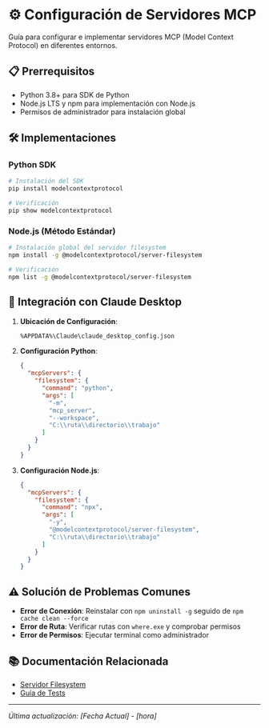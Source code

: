 # ⚙️ Configuración de Servidores MCP

Guía para configurar e implementar servidores MCP (Model Context Protocol) en diferentes entornos.

## 📋 Prerrequisitos

- Python 3.8+ para SDK de Python
- Node.js LTS y npm para implementación con Node.js
- Permisos de administrador para instalación global

## 🛠️ Implementaciones

### Python SDK

```bash
# Instalación del SDK
pip install modelcontextprotocol

# Verificación
pip show modelcontextprotocol
```

### Node.js (Método Estándar)

```bash
# Instalación global del servidor filesystem
npm install -g @modelcontextprotocol/server-filesystem

# Verificación
npm list -g @modelcontextprotocol/server-filesystem
```

## 🔌 Integración con Claude Desktop

1. **Ubicación de Configuración**:
   ```bash
   %APPDATA%\Claude\claude_desktop_config.json
   ```

2. **Configuración Python**:
   ```json
   {
     "mcpServers": {
       "filesystem": {
         "command": "python",
         "args": [
           "-m",
           "mcp_server",
           "--workspace",
           "C:\\ruta\\directorio\\trabajo"
         ]
       }
     }
   }
   ```

3. **Configuración Node.js**:
   ```json
   {
     "mcpServers": {
       "filesystem": {
         "command": "npx",
         "args": [
           "-y",
           "@modelcontextprotocol/server-filesystem",
           "C:\\ruta\\directorio\\trabajo"
         ]
       }
     }
   }
   ```

## ⚠️ Solución de Problemas Comunes

- **Error de Conexión**: Reinstalar con `npm uninstall -g` seguido de `npm cache clean --force`
- **Error de Ruta**: Verificar rutas con `where.exe` y comprobar permisos
- **Error de Permisos**: Ejecutar terminal como administrador

## 📚 Documentación Relacionada

- [Servidor Filesystem](/docs/mcp/filesystem/README.md)
- [Guía de Tests](/tests/README.md)

---

_Última actualización: [Fecha Actual] - [hora]_
